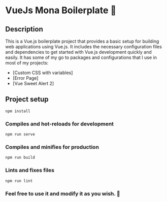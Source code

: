 # VueJs Mona Boilerplate 🌴

## Description
This is a Vue.js boilerplate project that provides a basic setup for building web applications using Vue.js. It includes the necessary configuration files and dependencies to get started with Vue.js development quickly and easily.
It has some of my go to packages and configurations that I use in most of my projects:
- [Custom CSS with variables]
- [Error Page]
- [Vue Sweet Alert 2]


## Project setup
```
npm install
```

### Compiles and hot-reloads for development
```
npm run serve
```

### Compiles and minifies for production
```
npm run build
```

### Lints and fixes files
```
npm run lint
```
### Feel free to use it and modify it as you wish. 🤗